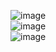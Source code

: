 ![image](https://github.com/rongrong1314/path_planning_algorithm_train/tree/master/images/2dcollinearitymat.png)  
![image](https://github.com/rongrong1314/path_planning_algorithm_train/tree/master/images/cellbycell.png)  
![image](https://github.com/rongrong1314/path_planning_algorithm_train/tree/master/images/collinear.png) 
